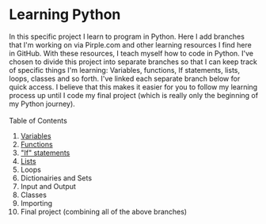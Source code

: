 # Learning Python
In this specific project I learn to program in Python. Here I add branches that I'm working on via Pirple.com and other learning resources I find here in GitHub. With these resources, I teach myself how to code in Python. I've chosen to divide this project into separate branches so that I can keep track of specific things I'm learning: Variables, functions, If statements, lists, loops, classes and so forth. I've linked each separate branch below for quick access. I believe that this makes it easier for you to follow my learning process up until I code my final project (which is really only the beginning of my Python journey).
<br><br>
Table of Contents
1. <a href="https://github.com/CAEL01/learningpython/blob/main/variables.py">Variables</a>
2. <a href="https://github.com/CAEL01/learningpython/blob/main/functions.py">Functions</a>
3. <a href="https://github.com/CAEL01/learningpython/blob/main/if_statements.py">"If" statements</a>
4. <a href="https://github.com/CAEL01/learningpython/blob/main/lists_py.py">Lists</a>
5. Loops
6. Dictionairies and Sets
7. Input and Output
8. Classes
9. Importing
10. Final project (combining all of the above branches)
